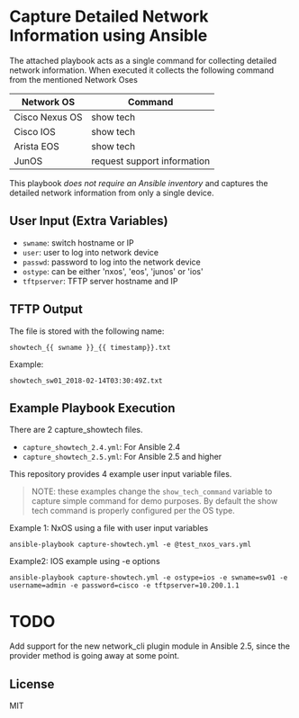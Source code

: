 # Capture Detailed Network Information using Ansible

The attached playbook acts as a single command for collecting detailed network
information. When executed it collects the following command from the mentioned
Network Oses

| Network OS     | Command   |
|----------------|---------- |
| Cisco Nexus OS |show tech  |
| Cisco IOS      |show tech  |
| Arista EOS     |show tech  |
| JunOS          |request support information |


This playbook *does not require an Ansible inventory* and captures the detailed network
information from only a single device.

## User Input (Extra Variables)

* ``swname``: switch hostname or IP
* ``user``: user to log into network device
* ``passwd``: password to log into the network device
* ``ostype``: can be either 'nxos', 'eos', 'junos' or 'ios'
* ``tftpserver``: TFTP server hostname and IP


## TFTP Output

The file is stored with the following name:

``showtech_{{ swname }}_{{ timestamp}}.txt``

Example:

``showtech_sw01_2018-02-14T03:30:49Z.txt``

## Example Playbook Execution

There are 2 capture_showtech files.

* ``capture_showtech_2.4.yml``: For Ansible 2.4
* ``capture_showtech_2.5.yml``: For Ansible 2.5 and higher

This repository provides 4 example user input variable files.

> NOTE: these examples change the ``show_tech_command`` variable to capture
> simple command for demo purposes. By default the show tech command is properly
> configured per the OS type.

Example 1: NxOS using a file with user input variables

```
ansible-playbook capture-showtech.yml -e @test_nxos_vars.yml
```

Example2: IOS example using -e options

```
ansible-playbook capture-showtech.yml -e ostype=ios -e swname=sw01 -e username=admin -e password=cisco -e tftpserver=10.200.1.1
```

# TODO

Add support for the new network_cli plugin module in Ansible 2.5, since the
provider method is going away at some point.


License
-------

MIT
